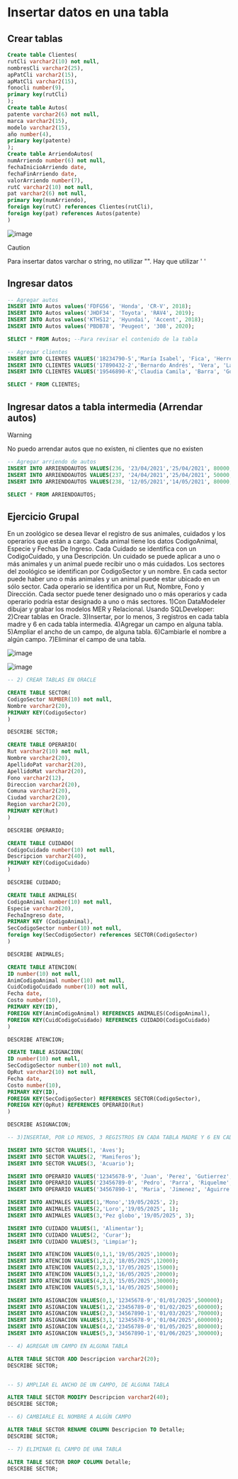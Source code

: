 # Insertar datos en una tabla
## Crear tablas

```sql
Create table Clientes(
rutCli varchar2(10) not null,
nombresCli varchar2(25),
apPatCli varchar2(15),
apMatCli varchar2(15),
fonocli number(9),
primary key(rutCli)
);
Create table Autos(
patente varchar2(6) not null,
marca varchar2(15),
modelo varchar2(15),
año number(4),
primary key(patente)
);
Create table ArriendoAutos(
numArriendo number(6) not null,
fechaInicioArriendo date,
fechaFinArriendo date,
valorArriendo number(7),
rutC varchar2(10) not null,
pat varchar2(6) not null,
primary key(numArriendo),
foreign key(rutC) references Clientes(rutCli),
foreign key(pat) references Autos(patente)
)

```

![image](https://github.com/user-attachments/assets/210e39c2-f5ed-4c32-87cb-9f5db8879900)

> [!CAUTION]
> Para insertar datos varchar o string, no utilizar "". Hay que utilizar ' '

## Ingresar datos

```sql
-- Agregar autos
INSERT INTO Autos values('FDFG56', 'Honda', 'CR-V', 2018);
INSERT INTO Autos values('JHDF34', 'Toyota', 'RAV4', 2019);
INSERT INTO Autos values('KTHS12', 'Hyundai', 'Accent', 2018);
INSERT INTO Autos values('PBDB78', 'Peugeot', '308', 2020);

SELECT * FROM Autos; --Para revisar el contenido de la tabla

-- Agregar clientes
INSERT INTO CLIENTES VALUES('18234790-5','María Isabel', 'Fica', 'Herrera', 987887234);
INSERT INTO CLIENTES VALUES('17890432-2','Bernardo Andrés', 'Vera', 'Lara', 974657892);
INSERT INTO CLIENTES VALUES('19546890-K','Claudia Camila', 'Barra', 'Godoy', 976789400);

SELECT * FROM CLIENTES;

```

## Ingresar datos a tabla intermedia (Arrendar autos)

> [!WARNING]
> No puedo arrendar autos que no existen, ni clientes que no existen

```sql
-- Agregar arriendo de autos
INSERT INTO ARRIENDOAUTOS VALUES(236, '23/04/2021','25/04/2021', 80000,'18234790-5', 'FDFG56');
INSERT INTO ARRIENDOAUTOS VALUES(237, '24/04/2021','25/04/2021', 50000,'17890432-2', 'KTHS12');
INSERT INTO ARRIENDOAUTOS VALUES(238, '12/05/2021','14/05/2021', 80000,'19546890-K', 'JHDF34');

SELECT * FROM ARRIENDOAUTOS;
```

## Ejercicio Grupal

En un zoológico se desea llevar el registro de sus animales, cuidados y los operarios que están a cargo.
Cada animal tiene los datos CodigoAnimal,  Especie y Fechas De Ingreso. Cada Cuidado se identifica con un CodigoCuidado, y una Descripción. Un cuidado se puede aplicar a uno o más animales y un animal puede recibir uno o más cuidados.
Los sectores del zoológico se identifican por CodigoSector y un nombre. En cada sector puede haber uno o más animales y un animal puede estar ubicado en un sólo sector. Cada operario se identifica por un Rut, Nombre, Fono y Dirección. Cada sector puede tener designado uno o más operarios y cada operario podría estar designado a uno o más sectores.
1)Con DataModeler dibujar y grabar los modelos MER y Relacional.
Usando SQLDeveloper:
2)Crear tablas en Oracle.
3)Insertar, por lo menos, 3 registros en cada tabla madre y 6 en cada tabla intermedia.
4)Agregar un campo en alguna tabla.
5)Ampliar el ancho de un campo, de alguna tabla.
6)Cambiarle el nombre a algún campo.
7)Eliminar el campo de una tabla.

![image](https://github.com/user-attachments/assets/66b54f48-a977-473d-85e2-53b4b97f70bf)


![image](https://github.com/user-attachments/assets/0a8171cc-e5ca-47de-972c-f0b676198477)

```sql
-- 2) CREAR TABLAS EN ORACLE

CREATE TABLE SECTOR(
CodigoSector NUMBER(10) not null,
Nombre varchar2(20),
PRIMARY KEY(CodigoSector) 
)

DESCRIBE SECTOR;

CREATE TABLE OPERARIO(
Rut varchar2(10) not null,
Nombre varchar2(20),
ApellidoPat varchar2(20),
ApellidoMat varchar2(20),
Fono varchar2(12),
Direccion varchar2(20),
Comuna varchar2(20),
Ciudad varchar2(20),
Region varchar2(20),
PRIMARY KEY(Rut)
)

DESCRIBE OPERARIO;

CREATE TABLE CUIDADO(
CodigoCuidado number(10) not null,
Descripcion varchar2(40),
PRIMARY KEY(CodigoCuidado)
)

DESCRIBE CUIDADO;

CREATE TABLE ANIMALES(
CodigoAnimal number(10) not null,
Especie varchar2(20),
FechaIngreso date,
PRIMARY KEY (CodigoAnimal),
SecCodigoSector number(10) not null,
foreign key(SecCodigoSector) references SECTOR(CodigoSector)
)

DESCRIBE ANIMALES;

CREATE TABLE ATENCION(
ID number(10) not null,
AnimCodigoAnimal number(10) not null,
CuidCodigoCuidado number(10) not null,
Fecha date,
Costo number(10),
PRIMARY KEY(ID),
FOREIGN KEY(AnimCodigoAnimal) REFERENCES ANIMALES(CodigoAnimal),
FOREIGN KEY(CuidCodigoCuidado) REFERENCES CUIDADO(CodigoCuidado)
)

DESCRIBE ATENCION;

CREATE TABLE ASIGNACION(
ID number(10) not null,
SecCodigoSector number(10) not null,
OpRut varchar2(10) not null,
Fecha date,
Costo number(10),
PRIMARY KEY(ID),
FOREIGN KEY(SecCodigoSector) REFERENCES SECTOR(CodigoSector),
FOREIGN KEY(OpRut) REFERENCES OPERARIO(Rut)
)

DESCRIBE ASIGNACION;

-- 3)INSERTAR, POR LO MENOS, 3 REGISTROS EN CADA TABLA MADRE Y 6 EN CADA TABLA INTERMEDIA

INSERT INTO SECTOR VALUES(1, 'Aves');
INSERT INTO SECTOR VALUES(2, 'Mamiferos');
INSERT INTO SECTOR VALUES(3, 'Acuario');

INSERT INTO OPERARIO VALUES('12345678-9', 'Juan', 'Perez', 'Gutierrez', '+56912345678', 'Calle falsa 123', 'Concepción', 'Concepcion', 'Bio-bio');
INSERT INTO OPERARIO VALUES('23456789-0', 'Pedro', 'Parra', 'Riquelme', '+56923456789', 'Calle falsa 456', 'San Pedro de la paz', 'San Pedro de la paz', 'Bio-bio');
INSERT INTO OPERARIO VALUES('34567890-1', 'Maria', 'Jimenez', 'Aguirre', '+56934567890', 'Calle falsa 750', 'Angol', 'Angol', 'Araucania');

INSERT INTO ANIMALES VALUES(1,'Mono','19/05/2025', 2);
INSERT INTO ANIMALES VALUES(2,'Loro','19/05/2025', 1);
INSERT INTO ANIMALES VALUES(3,'Pez globo','19/05/2025', 3);

INSERT INTO CUIDADO VALUES(1, 'Alimentar');
INSERT INTO CUIDADO VALUES(2, 'Curar');
INSERT INTO CUIDADO VALUES(3, 'Limpiar');

INSERT INTO ATENCION VALUES(0,1,1,'19/05/2025',10000);
INSERT INTO ATENCION VALUES(1,2,2,'18/05/2025',12000);
INSERT INTO ATENCION VALUES(2,3,3,'17/05/2025',15000);
INSERT INTO ATENCION VALUES(3,1,2,'16/05/2025',20000);
INSERT INTO ATENCION VALUES(4,2,3,'15/05/2025',30000);
INSERT INTO ATENCION VALUES(5,3,1,'14/05/2025',50000);

INSERT INTO ASIGNACION VALUES(0,1,'12345678-9','01/01/2025',500000);
INSERT INTO ASIGNACION VALUES(1,2,'23456789-0','01/02/2025',600000);
INSERT INTO ASIGNACION VALUES(2,3,'34567890-1','01/03/2025',700000);
INSERT INTO ASIGNACION VALUES(3,1,'12345678-9','01/04/2025',600000);
INSERT INTO ASIGNACION VALUES(4,2,'23456789-0','01/05/2025',800000);
INSERT INTO ASIGNACION VALUES(5,3,'34567890-1','01/06/2025',300000);

-- 4) AGREGAR UN CAMPO EN ALGUNA TABLA

ALTER TABLE SECTOR ADD Descripcion varchar2(20);
DESCRIBE SECTOR;


-- 5) AMPLIAR EL ANCHO DE UN CAMPO, DE ALGUNA TABLA

ALTER TABLE SECTOR MODIFY Descripcion varchar2(40);
DESCRIBE SECTOR;

-- 6) CAMBIARLE EL NOMBRE A ALGÚN CAMPO

ALTER TABLE SECTOR RENAME COLUMN Descripcion TO Detalle;
DESCRIBE SECTOR;

-- 7) ELIMINAR EL CAMPO DE UNA TABLA

ALTER TABLE SECTOR DROP COLUMN Detalle;
DESCRIBE SECTOR;
```

